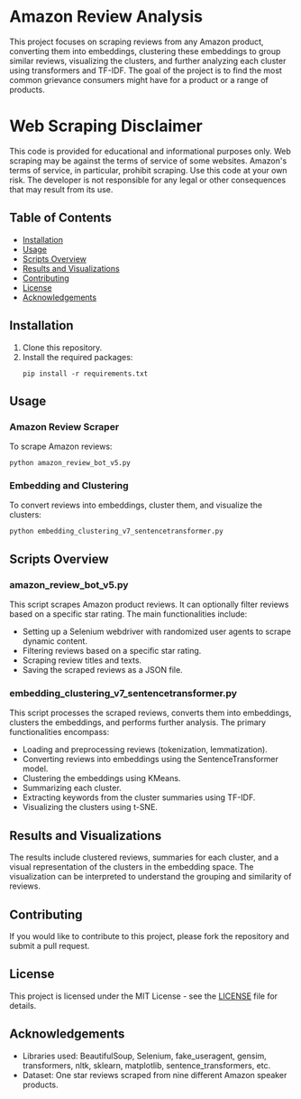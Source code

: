
# Amazon Review Analysis

This project focuses on scraping reviews from any Amazon product, converting them into embeddings, clustering these embeddings to group similar reviews, visualizing the clusters, and further analyzing each cluster using transformers and TF-IDF. The goal of the project is to find the most common grievance consumers might have for a product or a range of products. 

# Web Scraping Disclaimer

This code is provided for educational and informational purposes only. Web scraping may be against the terms of service of some websites. Amazon's terms of service, in particular, prohibit scraping. Use this code at your own risk. The developer is not responsible for any legal or other consequences that may result from its use.

## Table of Contents
- [Installation](#installation)
- [Usage](#usage)
- [Scripts Overview](#scripts-overview)
- [Results and Visualizations](#results-and-visualizations)
- [Contributing](#contributing)
- [License](#license)
- [Acknowledgements](#acknowledgements)

## Installation

1. Clone this repository.
2. Install the required packages: 
    ```
    pip install -r requirements.txt
    ```

## Usage

### Amazon Review Scraper
To scrape Amazon reviews:
```
python amazon_review_bot_v5.py
```

### Embedding and Clustering
To convert reviews into embeddings, cluster them, and visualize the clusters:
```
python embedding_clustering_v7_sentencetransformer.py
```

## Scripts Overview

### amazon_review_bot_v5.py
This script scrapes Amazon product reviews. It can optionally filter reviews based on a specific star rating. The main functionalities include:
- Setting up a Selenium webdriver with randomized user agents to scrape dynamic content.
- Filtering reviews based on a specific star rating.
- Scraping review titles and texts.
- Saving the scraped reviews as a JSON file.

### embedding_clustering_v7_sentencetransformer.py
This script processes the scraped reviews, converts them into embeddings, clusters the embeddings, and performs further analysis. The primary functionalities encompass:
- Loading and preprocessing reviews (tokenization, lemmatization).
- Converting reviews into embeddings using the SentenceTransformer model.
- Clustering the embeddings using KMeans.
- Summarizing each cluster.
- Extracting keywords from the cluster summaries using TF-IDF.
- Visualizing the clusters using t-SNE.

## Results and Visualizations

The results include clustered reviews, summaries for each cluster, and a visual representation of the clusters in the embedding space. The visualization can be interpreted to understand the grouping and similarity of reviews.

## Contributing

If you would like to contribute to this project, please fork the repository and submit a pull request.

## License

This project is licensed under the MIT License - see the [LICENSE](LICENSE) file for details. 

## Acknowledgements

- Libraries used: BeautifulSoup, Selenium, fake_useragent, gensim, transformers, nltk, sklearn, matplotlib, sentence_transformers, etc.
- Dataset: One star reviews scraped from nine different Amazon speaker products.
